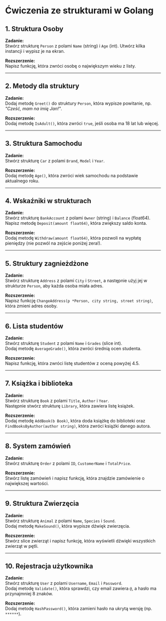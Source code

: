 # Ćwiczenia ze strukturami w Golang

## 1. Struktura Osoby
**Zadanie:**  
Stwórz strukturę `Person` z polami `Name` (string) i `Age` (int). Utwórz kilka instancji i wypisz je na ekran.

**Rozszerzenie:**  
Napisz funkcję, która zwróci osobę o największym wieku z listy.

---

## 2. Metody dla struktury
**Zadanie:**  
Dodaj metodę `Greet()` do struktury `Person`, która wypisze powitanie, np. _"Cześć, mam na imię Jan!"_.

**Rozszerzenie:**  
Dodaj metodę `IsAdult()`, która zwróci `true`, jeśli osoba ma 18 lat lub więcej.

---

## 3. Struktura Samochodu
**Zadanie:**  
Stwórz strukturę `Car` z polami `Brand`, `Model` i `Year`.

**Rozszerzenie:**  
Dodaj metodę `Age()`, która zwróci wiek samochodu na podstawie aktualnego roku.

---

## 4. Wskaźniki w strukturach
**Zadanie:**  
Stwórz strukturę `BankAccount` z polami `Owner` (string) i `Balance` (float64).  
Napisz metodę `Deposit(amount float64)`, która zwiększy saldo konta.

**Rozszerzenie:**  
Dodaj metodę `Withdraw(amount float64)`, która pozwoli na wypłatę pieniędzy (nie pozwól na zejście poniżej zera!).

---

## 5. Struktury zagnieżdżone
**Zadanie:**  
Stwórz strukturę `Address` z polami `City` i `Street`, a następnie użyj jej w strukturze `Person`, aby każda osoba miała adres.

**Rozszerzenie:**  
Napisz funkcję `ChangeAddress(p *Person, city string, street string)`, która zmieni adres osoby.

---

## 6. Lista studentów
**Zadanie:**  
Stwórz strukturę `Student` z polami `Name` i `Grades` (slice int).  
Dodaj metodę `AverageGrade()`, która zwróci średnią ocen studenta.

**Rozszerzenie:**  
Napisz funkcję, która zwróci listę studentów z oceną powyżej 4.5.

---

## 7. Książka i biblioteka
**Zadanie:**  
Stwórz strukturę `Book` z polami `Title`, `Author` i `Year`.  
Następnie stwórz strukturę `Library`, która zawiera listę książek.

**Rozszerzenie:**  
Dodaj metodę `AddBook(b Book)`, która doda książkę do biblioteki oraz `FindBooksByAuthor(author string)`, która zwróci książki danego autora.

---

## 8. System zamówień
**Zadanie:**  
Stwórz strukturę `Order` z polami `ID`, `CustomerName` i `TotalPrice`.

**Rozszerzenie:**  
Stwórz listę zamówień i napisz funkcję, która znajdzie zamówienie o największej wartości.

---

## 9. Struktura Zwierzęcia
**Zadanie:**  
Stwórz strukturę `Animal` z polami `Name`, `Species` i `Sound`.  
Dodaj metodę `MakeSound()`, która wypisze dźwięk zwierzęcia.

**Rozszerzenie:**  
Stwórz slice zwierząt i napisz funkcję, która wyświetli dźwięki wszystkich zwierząt w pętli.

---

## 10. Rejestracja użytkownika
**Zadanie:**  
Stwórz strukturę `User` z polami `Username`, `Email` i `Password`.  
Dodaj metodę `Validate()`, która sprawdzi, czy email zawiera `@`, a hasło ma przynajmniej 8 znaków.

**Rozszerzenie:**  
Dodaj metodę `HashPassword()`, która zamieni hasło na ukrytą wersję (np. `******`).
